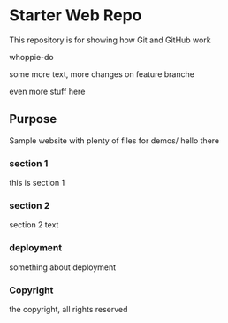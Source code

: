 # Starter Web Repo

This repository is for showing how Git and GitHub work

whoppie-do

some more text, more changes on feature branche

even more stuff here

## Purpose

Sample website with plenty of files for demos/ hello there

### section 1

this is section 1

### section 2

section 2 text

### deployment

something about deployment

### Copyright

the copyright, all rights reserved